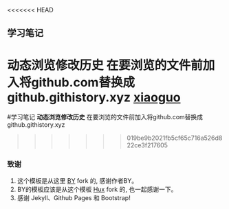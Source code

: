 <<<<<<< HEAD
## 学习笔记   

**动态浏览修改历史** 
在要浏览的文件前加入将github.com替换成github.githistory.xyz
[xiaoguo]({{site.baseurl}}/study-gif/Git-History404.gif)
=======
#学习笔记
**动态浏览修改历史**
在要浏览的文件前加入将github.com替换成github.githistory.xyz

>>>>>>> 019be9b2021fb5cf65c716a526d822ce3f217605

### 致谢

1. 这个模板是从这里 [BY](https://github.com/qiubaiying/qiubaiying.github.io) fork 的, 感谢作者BY。 
2. BY的模板应该是从这个模板 [Hux](https://github.com/Huxpro/huxpro.github.io) fork 的, 也一起感谢一下。
3. 感谢 Jekyll、Github Pages 和 Bootstrap!
